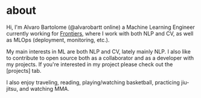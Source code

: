 # about

Hi, I'm Alvaro Bartolome (@alvarobartt online) a Machine Learning Engineer currently working 
for [Frontiers](https://www.frontiersin.org), where I work with both NLP and CV, as well as
MLOps (deployment, monitoring, etc.).

My main interests in ML are both NLP and CV, lately mainly NLP. I also like to contribute
to open source both as a collaborator and as a developer with my projects. If you're interested
in my project please check out the [projects] tab.

I also enjoy traveling, reading, playing/watching basketball, practicing jiu-jitsu, and watching MMA.
